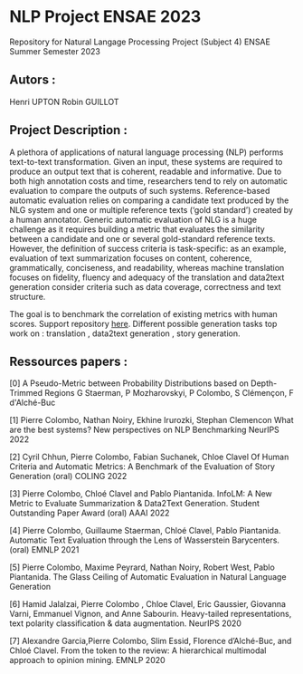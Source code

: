 # NLP Project ENSAE 2023
Repository for Natural Langage Processing Project (Subject 4)
ENSAE Summer Semester 2023 

## Autors :
Henri UPTON
Robin GUILLOT

## Project Description :

A plethora of applications of natural language processing (NLP) performs text-to-text transformation. Given an input,
these systems are required to produce an output text that is coherent, readable and informative. Due to both high
annotation costs and time, researchers tend to rely on automatic evaluation to compare the outputs of such systems.
Reference-based automatic evaluation relies on comparing a candidate text produced by the NLG system and one or multiple
reference texts (‘gold standard’) created by a human annotator. Generic automatic evaluation of NLG is a huge challenge
as it requires building a metric that evaluates the similarity between a candidate and one or several gold-standard
reference texts. However, the definition of success criteria is task-specific: as an example, evaluation of text
summarization focuses on content, coherence, grammatically, conciseness, and readability, whereas machine translation
focuses on fidelity, fluency and adequacy of the translation and data2text generation consider criteria such as data
coverage, correctness and text structure.

The goal is to benchmark the correlation of existing metrics with human scores. Support repository [here](https://github.com/PierreColombo/nlg_eval_via_simi_measures). Different possible generation tasks top work on : translation , data2text generation , story generation.

## Ressources papers :
[0] A Pseudo-Metric between Probability Distributions based on Depth-Trimmed Regions G Staerman, P Mozharovskyi, P
Colombo, S Clémençon, F d'Alché-Buc

[1] Pierre Colombo, Nathan Noiry, Ekhine Irurozki, Stephan Clemencon What are the best systems? New perspectives on NLP
Benchmarking NeurIPS 2022

[2] Cyril Chhun, Pierre Colombo, Fabian Suchanek, Chloe Clavel Of Human Criteria and Automatic Metrics: A Benchmark of
the Evaluation of Story Generation (oral) COLING 2022

[3] Pierre Colombo, Chloé Clavel and Pablo Piantanida. InfoLM: A New Metric to Evaluate Summarization & Data2Text
Generation. Student Outstanding Paper Award (oral) AAAI 2022

[4] Pierre Colombo, Guillaume Staerman, Chloé Clavel, Pablo Piantanida. Automatic Text Evaluation through the Lens of
Wasserstein Barycenters. (oral) EMNLP 2021

[5] Pierre Colombo, Maxime Peyrard, Nathan Noiry, Robert West, Pablo Piantanida. The Glass Ceiling of Automatic
Evaluation in Natural Language Generation

[6] Hamid Jalalzai, Pierre Colombo , Chloe Clavel, Eric Gaussier, Giovanna Varni, Emmanuel Vignon, and Anne Sabourin.
Heavy-tailed representations, text polarity classification & data augmentation. NeurIPS 2020

[7] Alexandre Garcia,Pierre Colombo, Slim Essid, Florence d’Alché-Buc, and Chloé Clavel. From the token to the review: A
hierarchical multimodal approach to opinion mining. EMNLP 2020



